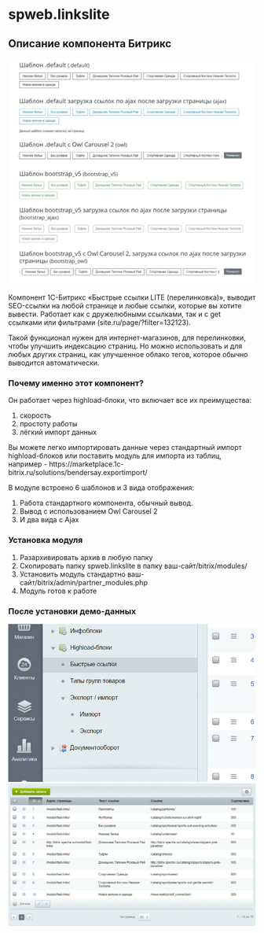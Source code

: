 # spweb.linkslite
<h2>Описание компонента Битрикс</h2>

<img src="https://github.com/OlegSpectre/spweb.linkslite/blob/main/fast-link-1.jpg">

<p>Компонент 1С-Битрикс «Быстрые ссылки LITE (перелинковка)», выводит SEO-ссылки на любой странице и любые ссылки, которые вы хотите вывести. Работает как с дружелюбными ссылками, так и с get ссылками или фильтрами (site.ru/page/?filter=132123).</p>

<p>Такой функционал нужен для интернет-магазинов, для перелинковки, чтобы улучшить индексацию страниц. Но можно использовать и для любых других страниц, как улучшенное облако тегов, которое обычно выводится автоматически.</p>

<h3>Почему именно этот компонент?</h3>

<p>Он работает через highload-блоки, что включает все их преимущества:</p>

<ol>
	<li>скорость</li>
	<li>простоту работы</li>
	<li>лёгкий импорт данных</li>
</ol>

<p>Вы можете легко импортировать данные через стандартный импорт highload-блоков или поставить модуль для импорта из таблиц, например - https://marketplace.1c-bitrix.ru/solutions/bendersay.exportimport/</p>

<p>В модуле встроено 6 шаблонов и 3 вида отображения:</p>

<ol>
	<li>Работа стандартного компонента, обычный вывод.</li>
	<li>Вывод с использованием Owl Carousel 2</li>
	<li>И два вида с Ajax</li>
</ol>

<h3>Установка модуля</h3>

<ol>
	<li>Разархивировать архив в любую папку</li>
	<li>Скопировать папку spweb.linkslite в папку ваш-сайт/bitrix/modules/</li>
	<li>Установить модуль стандартно ваш-сайт/bitrix/admin/partner_modules.php</li>
	<li>Модуль готов к работе</li>
</ol>

<h3>После установки демо-данных</h3>

<img src="https://github.com/OlegSpectre/spweb.linkslite/blob/main/fast-link-2.jpg">

<img src="https://github.com/OlegSpectre/spweb.linkslite/blob/main/fast-link-3.jpg">
